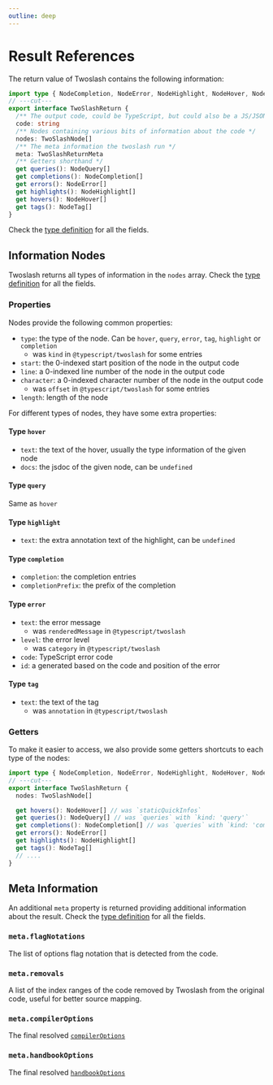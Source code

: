 ```yaml
---
outline: deep
---
```


# Result References

The return value of Twoslash contains the following information:

```ts twoslash
import type { NodeCompletion, NodeError, NodeHighlight, NodeHover, NodeQuery, NodeTag, TwoSlashNode, TwoSlashReturnMeta } from 'twoslash'
// ---cut---
export interface TwoSlashReturn {
  /** The output code, could be TypeScript, but could also be a JS/JSON/d.ts */
  code: string
  /** Nodes containing various bits of information about the code */
  nodes: TwoSlashNode[]
  /** The meta information the twoslash run */
  meta: TwoSlashReturnMeta
  /** Getters shorthand */
  get queries(): NodeQuery[]
  get completions(): NodeCompletion[]
  get errors(): NodeError[]
  get highlights(): NodeHighlight[]
  get hovers(): NodeHover[]
  get tags(): NodeTag[]
}
```

Check the [type definition](https://github.com/antfu/twoslashes/blob/main/packages/twoslash/src/types/returns.ts) for all the fields.

## Information Nodes

Twoslash returns all types of information in the `nodes` array. Check the [type definition](https://github.com/antfu/twoslashes/blob/main/packages/twoslash/src/types/nodes.ts) for all the fields.

### Properties

Nodes provide the following common properties:

- `type`: the type of the node. Can be `hover`, `query`, `error`, `tag`, `highlight` or `completion`
  - was `kind` in `@typescript/twoslash` for some entries
- `start`: the 0-indexed start position of the node in the output code
- `line`: a 0-indexed line number of the node in the output code
- `character`: a 0-indexed character number of the node in the output code
  - was `offset` in `@typescript/twoslash` for some entries
- `length`: length of the node

For different types of nodes, they have some extra properties:

#### Type `hover`

- `text`: the text of the hover, usually the type information of the given node
- `docs`: the jsdoc of the given node, can be `undefined`

#### Type `query`

Same as `hover`

#### Type `highlight`

- `text`: the extra annotation text of the highlight, can be `undefined`

#### Type `completion`

- `completion`: the completion entries
- `completionPrefix`: the prefix of the completion

#### Type `error`

- `text`: the error message
  - was `renderedMessage` in `@typescript/twoslash`
- `level`: the error level
  - was `category` in `@typescript/twoslash`
- `code`: TypeScript error code
- `id`: a generated based on the code and position of the error

#### Type `tag`

- `text`: the text of the tag
  - was `annotation` in `@typescript/twoslash`

### Getters

To make it easier to access, we also provide some getters shortcuts to each type of the nodes:

```ts
import type { NodeCompletion, NodeError, NodeHighlight, NodeHover, NodeQuery, NodeTag, TwoSlashNode, TwoSlashReturnMeta } from 'twoslash'
// ---cut---
export interface TwoSlashReturn {
  nodes: TwoSlashNode[]

  get hovers(): NodeHover[] // was `staticQuickInfos`
  get queries(): NodeQuery[] // was `queries` with `kind: 'query'`
  get completions(): NodeCompletion[] // was `queries` with `kind: 'completion'`
  get errors(): NodeError[]
  get highlights(): NodeHighlight[]
  get tags(): NodeTag[]
  // ....
}
```

## Meta Information

An additional `meta` property is returned providing additional information about the result. Check the [type definition](https://github.com/antfu/twoslashes/blob/main/packages/twoslash/src/types/returns.ts) for all the fields.

### `meta.flagNotations`

The list of options flag notation that is detected from the code.

### `meta.removals`

A list of the index ranges of the code removed by Twoslash from the original code, useful for better source mapping.

### `meta.compilerOptions`

The final resolved [`compilerOptions`](/refs/options#compiler-options)

### `meta.handbookOptions`

The final resolved [`handbookOptions`](/refs/options#handbook-options)
